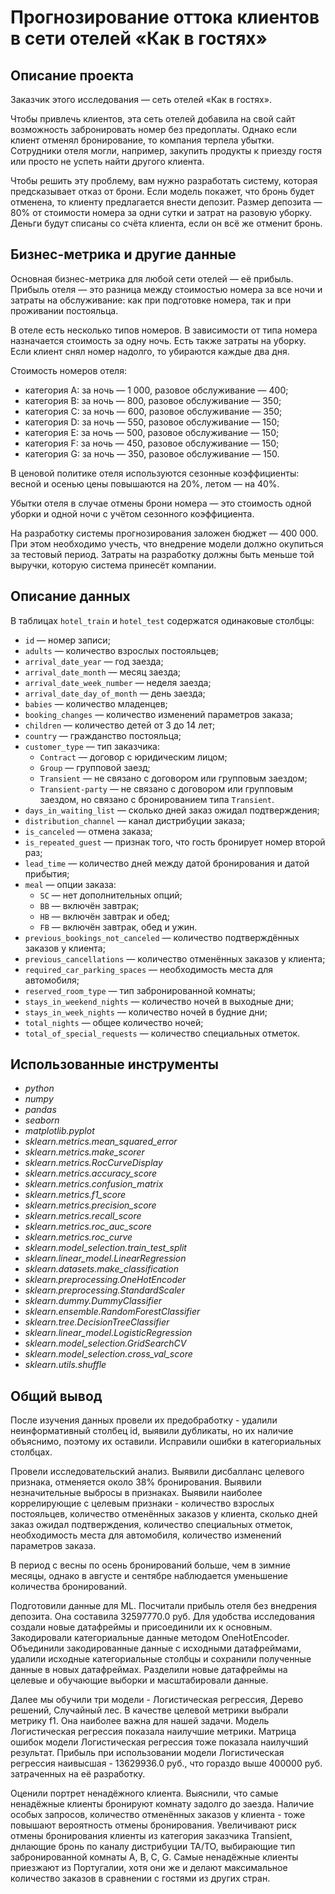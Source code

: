 # Прогнозирование оттока клиентов в сети отелей «Как в гостях»

## Описание проекта

Заказчик этого исследования — сеть отелей «Как в гостях». 

Чтобы привлечь клиентов, эта сеть отелей добавила на свой сайт возможность забронировать номер без предоплаты. Однако если клиент отменял бронирование, то компания терпела убытки. Сотрудники отеля могли, например, закупить продукты к приезду гостя или просто не успеть найти другого клиента.

Чтобы решить эту проблему, вам нужно разработать систему, которая предсказывает отказ от брони. Если модель покажет, что бронь будет отменена, то клиенту предлагается внести депозит. Размер депозита — 80% от стоимости номера за одни сутки и затрат на разовую уборку. Деньги будут списаны со счёта клиента, если он всё же отменит бронь.

## Бизнес-метрика и другие данные
Основная бизнес-метрика для любой сети отелей — её прибыль. Прибыль отеля — это разница между стоимостью номера за все ночи и затраты на обслуживание: как при подготовке номера, так и при проживании постояльца. 

В отеле есть несколько типов номеров. В зависимости от типа номера назначается стоимость за одну ночь. Есть также затраты на уборку. Если клиент снял номер надолго, то убираются каждые два дня. 

Стоимость номеров отеля:
- категория A: за ночь — 1 000, разовое обслуживание — 400;
- категория B: за ночь — 800, разовое обслуживание — 350;
- категория C: за ночь — 600, разовое обслуживание — 350;
- категория D: за ночь — 550, разовое обслуживание — 150;
- категория E: за ночь — 500, разовое обслуживание — 150;
- категория F: за ночь — 450, разовое обслуживание — 150;
- категория G: за ночь — 350, разовое обслуживание — 150.

В ценовой политике отеля используются сезонные коэффициенты: весной и осенью цены повышаются на 20%, летом — на 40%.

Убытки отеля в случае отмены брони номера — это стоимость одной уборки и одной ночи с учётом сезонного коэффициента.

На разработку системы прогнозирования заложен бюджет — 400 000. При этом необходимо учесть, что внедрение модели должно окупиться за тестовый период. Затраты на разработку должны быть меньше той выручки, которую система принесёт компании.

## Описание данных
В таблицах `hotel_train` и `hotel_test` содержатся одинаковые столбцы:
- `id` — номер записи;
- `adults` — количество взрослых постояльцев;
- `arrival_date_year` — год заезда;
- `arrival_date_month` — месяц заезда;
- `arrival_date_week_number` — неделя заезда;
- `arrival_date_day_of_month` — день заезда;
- `babies` — количество младенцев;
- `booking_changes` — количество изменений параметров заказа;
- `children` — количество детей от 3 до 14 лет;
- `country` — гражданство постояльца;
- `customer_type` — тип заказчика:
	- `Contract` — договор с юридическим лицом;
	- `Group` — групповой заезд;
	- `Transient` — не связано с договором или групповым заездом;
	- `Transient-party` — не связано с договором или групповым заездом, но связано с бронированием типа `Transient`.
- `days_in_waiting_list` — сколько дней заказ ожидал подтверждения;
- `distribution_channel` — канал дистрибуции заказа;
- `is_canceled` — отмена заказа;
- `is_repeated_guest` — признак того, что гость бронирует номер второй раз;
- `lead_time` — количество дней между датой бронирования и датой прибытия;
- `meal` — опции заказа:
	- `SC` — нет дополнительных опций;
	- `BB` — включён завтрак;
	- `HB` — включён завтрак и обед;
	- `FB` — включён завтрак, обед и ужин.
- `previous_bookings_not_canceled` — количество подтверждённых заказов у клиента;
- `previous_cancellations` — количество отменённых заказов у клиента;
- `required_car_parking_spaces` — необходимость места для автомобиля;
- `reserved_room_type` — тип забронированной комнаты;
- `stays_in_weekend_nights` — количество ночей в выходные дни;
- `stays_in_week_nights` — количество ночей в будние дни;
- `total_nights` — общее количество ночей;
- `total_of_special_requests` — количество специальных отметок.

## Использованные инструменты
- *python*
- *numpy*
- *pandas*
- *seaborn*
- *matplotlib.pyplot*
- *sklearn.metrics.mean_squared_error*
- *sklearn.metrics.make_scorer*
- *sklearn.metrics.RocCurveDisplay*
- *sklearn.metrics.accuracy_score*
- *sklearn.metrics.confusion_matrix*
- *sklearn.metrics.f1_score*
- *sklearn.metrics.precision_score*
- *sklearn.metrics.recall_score*
- *sklearn.metrics.roc_auc_score*
- *sklearn.metrics.roc_curve*
- *sklearn.model_selection.train_test_split*
- *sklearn.linear_model.LinearRegression*
- *sklearn.datasets.make_classification*
- *sklearn.preprocessing.OneHotEncoder*
- *sklearn.preprocessing.StandardScaler*
- *sklearn.dummy.DummyClassifier*
- *sklearn.ensemble.RandomForestClassifier*
- *sklearn.tree.DecisionTreeClassifier*
- *sklearn.linear_model.LogisticRegression*
- *sklearn.model_selection.GridSearchCV*
- *sklearn.model_selection.cross_val_score*
- *sklearn.utils.shuffle*

## Общий вывод

После изучения данных провели их предобработку - удалили неинформативный столбец id, выявили дубликаты, но их наличие объяснимо, поэтому их оставили. Исправили ошибки в категориальных столбцах.

Провели исследовательский анализ. Выявили дисбалланс целевого признака, отменяется около 38% бронирования. Выявили незначительные выбросы в признаках. Выявили наиболее коррелирующие с целевым признаки - количество взрослых постояльцев, количество отменённых заказов у клиента, сколько дней заказ ожидал подтверждения, количество специальных отметок, необходимость места для автомобиля, количество изменений параметров заказа.

В период с весны по осень бронирований больше, чем в зимние месяцы, однако в августе и сентябре наблюдается уменьшение количества бронирований.

Подготовили данные для ML. Посчитали прибыль отеля без внедрения депозита. Она составила 32597770.0 руб.
Для удобства исследования создали новые датафреймы и присоединили их к основным.
Закодировали категориальные данные методом OneHotEncoder. Объединили закодированные данные с исходными датафреймами, удалили исходные категориальные столбцы и сохранили полученные данные в новых датафреймах.
Разделили новые датафреймы на целевые и обучающие выборки и масштабировали данные.

Далее мы обучили три модели - Логистическая регрессия, Дерево решений, Случайный лес. В качестве целевой метрики выбрали метрику f1. Она наиболее важна для нашей задачи. Модель Логистическая регрессия показала наилучшие метрики. Матрица ошибок модели Логистическая регрессия тоже показала наилучший результат. Прибыль при использовании модели Логистическая регрессия наивысшая - 13629936.0 руб., что гораздо выше 400000 руб. затраченных на её разработку.

Оценили портрет ненадёжного клиента. Выяснили, что самые ненадёжные клиенты бронируют комнату задолго до заезда. Наличие особых запросов, количество отменённых заказов у клиента - тоже повышают вероятность отмены бронирования. Увеличивают риск отмены бронирования клиенты из категория заказчика Transient, днлающие бронь по каналу дистрибуции ТА/ТО, выбирающие тип забронированной комнаты A, B, C, G. Самые ненадёжные клиенты приезжают из Португалии, хотя они же и делают максимальное количество заказов в сравнении с гостями из других стран.